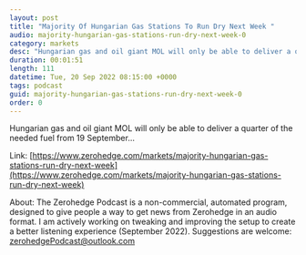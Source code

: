 ```yaml
---
layout: post
title: "Majority Of Hungarian Gas Stations To Run Dry Next Week "
audio: majority-hungarian-gas-stations-run-dry-next-week-0
category: markets
desc: "Hungarian gas and oil giant MOL will only be able to deliver a quarter of the needed fuel from 19 September..."
duration: 00:01:51
length: 111
datetime: Tue, 20 Sep 2022 08:15:00 +0000
tags: podcast
guid: majority-hungarian-gas-stations-run-dry-next-week-0
order: 0
---
```

Hungarian gas and oil giant MOL will only be able to deliver a quarter of the needed fuel from 19 September...

Link: [https://www.zerohedge.com/markets/majority-hungarian-gas-stations-run-dry-next-week](https://www.zerohedge.com/markets/majority-hungarian-gas-stations-run-dry-next-week)

About: The Zerohedge Podcast is a non-commercial, automated program, designed to give people a way to get news from Zerohedge in an audio format.  I am actively working on tweaking and improving the setup to create a better listening experience (September 2022).  Suggestions are welcome: [zerohedgePodcast@outlook.com](mailto:zerohedgePodcast@outlook.com)
